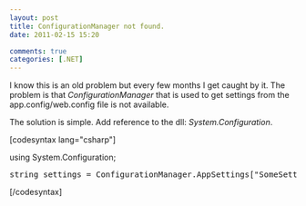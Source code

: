 ```yaml
---
layout: post
title: ConfigurationManager not found.
date: 2011-02-15 15:20

comments: true
categories: [.NET]
---
```

I know this is an old problem but every few months I get caught by it. The problem is that <em>ConfigurationManager </em>that is used to get settings from the app.config/web.config file is not available.

The solution is simple. Add reference to the dll: <em>System.Configuration</em>.

[codesyntax lang="csharp"]

using System.Configuration;
<pre>string settings = ConfigurationManager.AppSettings["SomeSettings"];</pre>
[/codesyntax]
